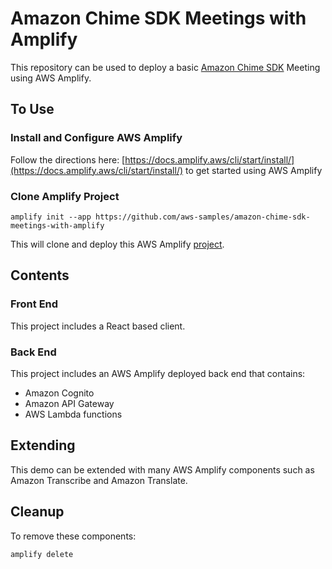 # Amazon Chime SDK Meetings with Amplify

This repository can be used to deploy a basic [Amazon Chime SDK](https://aws.amazon.com/chime/chime-sdk/) Meeting using AWS Amplify.  

## To Use

### Install and Configure AWS Amplify

Follow the directions here: [https://docs.amplify.aws/cli/start/install/](https://docs.amplify.aws/cli/start/install/) to get started using AWS Amplify

### Clone Amplify Project

```
amplify init --app https://github.com/aws-samples/amazon-chime-sdk-meetings-with-amplify
```

This will clone and deploy this AWS Amplify [project](https://docs.amplify.aws/cli/start/workflows/#initialize-new-project).

## Contents

### Front End

This project includes a React based client.

### Back End

This project includes an AWS Amplify deployed back end that contains:
- Amazon Cognito
- Amazon API Gateway
- AWS Lambda functions

## Extending

This demo can be extended with many AWS Amplify components such as Amazon Transcribe and Amazon Translate.

## Cleanup

To remove these components:

```
amplify delete
```


